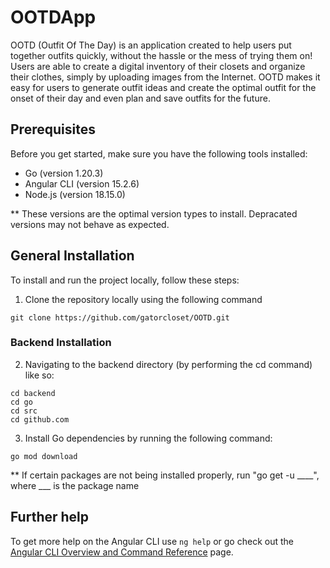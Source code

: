 # OOTDApp

OOTD (Outfit Of The Day) is an application created to help users put together outfits quickly, without the hassle or the mess of trying them on! Users are able to create a digital inventory of their closets and organize their clothes, simply by uploading images from the Internet. OOTD makes it easy for users to generate outfit ideas and create the optimal outfit for the onset of their day and even plan and save outfits for the future.

## Prerequisites
Before you get started, make sure you have the following tools installed:

- Go (version 1.20.3)
- Angular CLI (version 15.2.6)
- Node.js (version 18.15.0)

** These versions are the optimal version types to install. Depracated versions may not behave as expected.

## General Installation
To install and run the project locally, follow these steps:

1. Clone the repository locally using the following command 
```
git clone https://github.com/gatorcloset/OOTD.git
```

### Backend Installation
2. Navigating to the backend directory (by performing the cd command) like so:
```
cd backend
cd go
cd src
cd github.com
```
3. Install Go dependencies by running the following command:
```
go mod download
```

** If certain packages are not being installed properly, run "go get -u ____", where ___ is the package name

## Further help

To get more help on the Angular CLI use `ng help` or go check out the [Angular CLI Overview and Command Reference](https://angular.io/cli) page.
